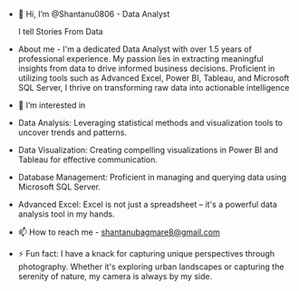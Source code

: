 - 👋 Hi, I’m @Shantanu0806 - Data Analyst

    I tell Stories From Data
  
  
- About me - I'm a dedicated Data Analyst with over 1.5 years of professional experience.
  My passion lies in extracting meaningful insights from data to drive informed business decisions.
  Proficient in utilizing tools such as Advanced Excel, Power BI, Tableau, and Microsoft SQL Server, I thrive on transforming raw data into actionable intelligence
  
- 👀 I’m interested in 
- Data Analysis: Leveraging statistical methods and visualization tools to uncover trends and patterns.
- Data Visualization: Creating compelling visualizations in Power BI and Tableau for effective communication.
- Database Management: Proficient in managing and querying data using Microsoft SQL Server.
- Advanced Excel: Excel is not just a spreadsheet – it's a powerful data analysis tool in my hands.
  
- 📫 How to reach me - shantanubagmare8@gmail.com
  
- ⚡ Fun fact: I have a knack for capturing unique perspectives through photography. Whether it's exploring urban landscapes or capturing the serenity of nature, my camera is always by my side. 

<!---
Shantanu0806/Shantanu0806 is a ✨ special ✨ repository because its `README.md` (this file) appears on your GitHub profile.
You can click the Preview link to take a look at your changes.
--->
